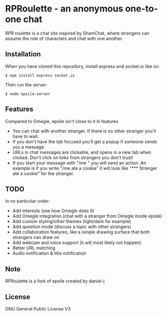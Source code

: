 RPRoulette - an anonymous one-to-one chat
====

RPR roulette is a chat site inspired by ShamChat, where strangers can assume the role of characters and chat with one another.

Installation
---
When you have cloned this repository, install express and socket.io like so:
```
$ npm install express socket.io
```
Then run the server:
```
$ node epsile-server
```

Features
---
Compared to Omegle, epsile isn't close to it in features
* You can chat with another stranger. If there is no other stranger you'll have to wait.
* If you don't have the tab focused you'll get a popup if someone sends you a message.
* URLs in chat messages are clickable, and opens in a new tab when clicked. Don't click on links from strangers you don't trust!
* If you start your message with "/me " you will send an action. An example is if you write "/me ate a cookie" it will look like "*** Stranger ate a cookie" for the stranger.

TODO
---
In no particular order:
* Add interests (see how Omegle does it)
* Add Omegle integration (chat with a stranger from Omegle inside epsile)
* Add custom styling/other themes (light/dark for example)
* Add question mode (discuss a topic with other strangers)
* Add collaboration features, like a simple drawing surface that both strangers can draw on
* Add webcam and voice support (it will most likely not happen)
* Better URL matching
* Audio notification & title notification

Note
---
RPRoulette is a fork of epsile created by daniel-j

License
---
GNU General Public License V3
